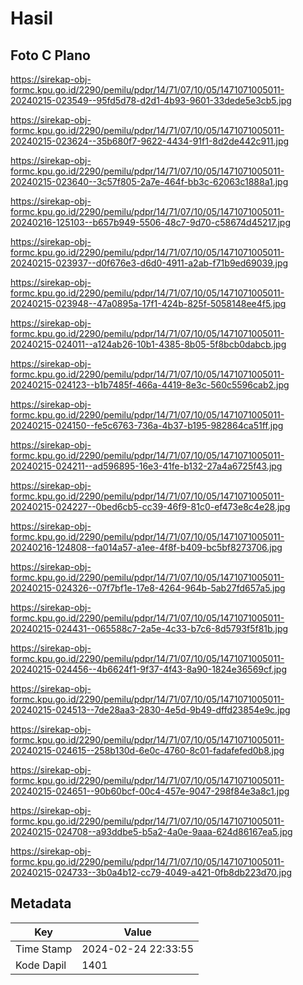 # Hasil

## Foto C Plano

https://sirekap-obj-formc.kpu.go.id/2290/pemilu/pdpr/14/71/07/10/05/1471071005011-20240215-023549--95fd5d78-d2d1-4b93-9601-33dede5e3cb5.jpg

https://sirekap-obj-formc.kpu.go.id/2290/pemilu/pdpr/14/71/07/10/05/1471071005011-20240215-023624--35b680f7-9622-4434-91f1-8d2de442c911.jpg

https://sirekap-obj-formc.kpu.go.id/2290/pemilu/pdpr/14/71/07/10/05/1471071005011-20240215-023640--3c57f805-2a7e-464f-bb3c-62063c1888a1.jpg

https://sirekap-obj-formc.kpu.go.id/2290/pemilu/pdpr/14/71/07/10/05/1471071005011-20240216-125103--b657b949-5506-48c7-9d70-c58674d45217.jpg

https://sirekap-obj-formc.kpu.go.id/2290/pemilu/pdpr/14/71/07/10/05/1471071005011-20240215-023937--d0f676e3-d6d0-4911-a2ab-f71b9ed69039.jpg

https://sirekap-obj-formc.kpu.go.id/2290/pemilu/pdpr/14/71/07/10/05/1471071005011-20240215-023948--47a0895a-17f1-424b-825f-5058148ee4f5.jpg

https://sirekap-obj-formc.kpu.go.id/2290/pemilu/pdpr/14/71/07/10/05/1471071005011-20240215-024011--a124ab26-10b1-4385-8b05-5f8bcb0dabcb.jpg

https://sirekap-obj-formc.kpu.go.id/2290/pemilu/pdpr/14/71/07/10/05/1471071005011-20240215-024123--b1b7485f-466a-4419-8e3c-560c5596cab2.jpg

https://sirekap-obj-formc.kpu.go.id/2290/pemilu/pdpr/14/71/07/10/05/1471071005011-20240215-024150--fe5c6763-736a-4b37-b195-982864ca51ff.jpg

https://sirekap-obj-formc.kpu.go.id/2290/pemilu/pdpr/14/71/07/10/05/1471071005011-20240215-024211--ad596895-16e3-41fe-b132-27a4a6725f43.jpg

https://sirekap-obj-formc.kpu.go.id/2290/pemilu/pdpr/14/71/07/10/05/1471071005011-20240215-024227--0bed6cb5-cc39-46f9-81c0-ef473e8c4e28.jpg

https://sirekap-obj-formc.kpu.go.id/2290/pemilu/pdpr/14/71/07/10/05/1471071005011-20240216-124808--fa014a57-a1ee-4f8f-b409-bc5bf8273706.jpg

https://sirekap-obj-formc.kpu.go.id/2290/pemilu/pdpr/14/71/07/10/05/1471071005011-20240215-024326--07f7bf1e-17e8-4264-964b-5ab27fd657a5.jpg

https://sirekap-obj-formc.kpu.go.id/2290/pemilu/pdpr/14/71/07/10/05/1471071005011-20240215-024431--065588c7-2a5e-4c33-b7c6-8d5793f5f81b.jpg

https://sirekap-obj-formc.kpu.go.id/2290/pemilu/pdpr/14/71/07/10/05/1471071005011-20240215-024456--4b6624f1-9f37-4f43-8a90-1824e36569cf.jpg

https://sirekap-obj-formc.kpu.go.id/2290/pemilu/pdpr/14/71/07/10/05/1471071005011-20240215-024513--7de28aa3-2830-4e5d-9b49-dffd23854e9c.jpg

https://sirekap-obj-formc.kpu.go.id/2290/pemilu/pdpr/14/71/07/10/05/1471071005011-20240215-024615--258b130d-6e0c-4760-8c01-fadafefed0b8.jpg

https://sirekap-obj-formc.kpu.go.id/2290/pemilu/pdpr/14/71/07/10/05/1471071005011-20240215-024651--90b60bcf-00c4-457e-9047-298f84e3a8c1.jpg

https://sirekap-obj-formc.kpu.go.id/2290/pemilu/pdpr/14/71/07/10/05/1471071005011-20240215-024708--a93ddbe5-b5a2-4a0e-9aaa-624d86167ea5.jpg

https://sirekap-obj-formc.kpu.go.id/2290/pemilu/pdpr/14/71/07/10/05/1471071005011-20240215-024733--3b0a4b12-cc79-4049-a421-0fb8db223d70.jpg


## Metadata

| Key        | Value               |
| ---------- | ------------------- |
| Time Stamp | 2024-02-24 22:33:55 |
| Kode Dapil | 1401                |



